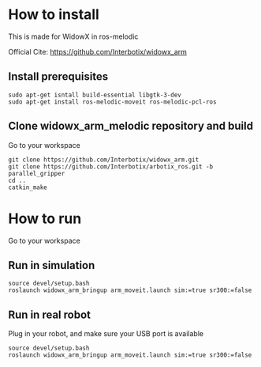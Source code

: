 # How to install
This is made for WidowX in ros-melodic

Official Cite: https://github.com/Interbotix/widowx_arm

## Install prerequisites
```
sudo apt-get isntall build-essential libgtk-3-dev
sudo apt-get install ros-melodic-moveit ros-melodic-pcl-ros
```

## Clone widowx_arm_melodic repository and build
Go to your workspace
```
git clone https://github.com/Interbotix/widowx_arm.git
git clone https://github.com/Interbotix/arbotix_ros.git -b parallel_gripper
cd ..
catkin_make
```

# How to run
Go to your workspace

## Run in simulation
```
source devel/setup.bash
roslaunch widowx_arm_bringup arm_moveit.launch sim:=true sr300:=false
```

## Run in real robot
Plug in your robot, and make sure your USB port is available
```
source devel/setup.bash
roslaunch widowx_arm_bringup arm_moveit.launch sim:=true sr300:=false
```

